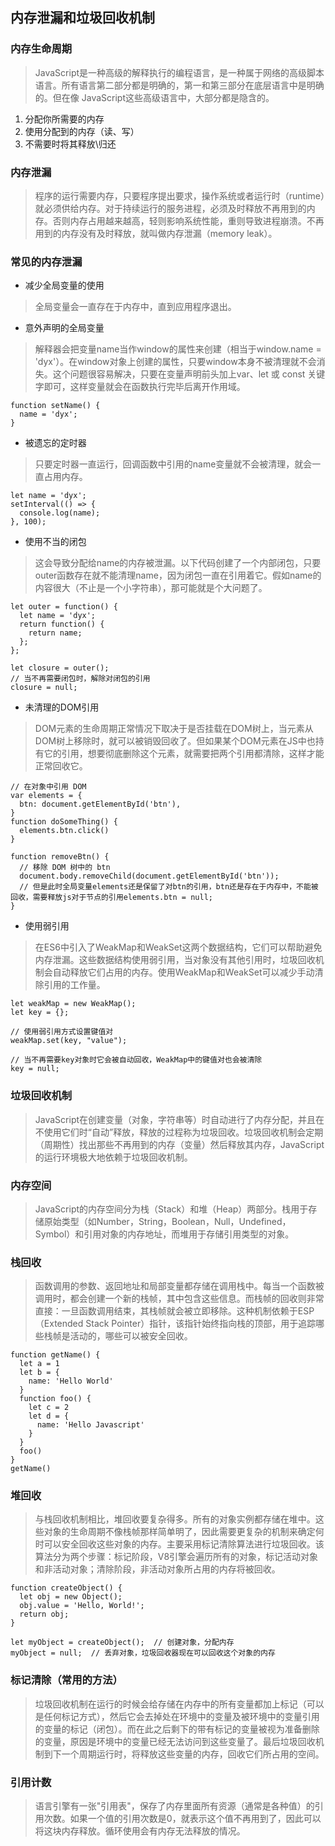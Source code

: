 ## 内存泄漏和垃圾回收机制
### 内存生命周期
> JavaScript是一种高级的解释执行的编程语言，是一种属于网络的高级脚本语言。所有语言第二部分都是明确的，第一和第三部分在底层语言中是明确的。但在像 JavaScript这些高级语言中，大部分都是隐含的。

1. 分配你所需要的内存
2. 使用分配到的内存（读、写）
3. 不需要时将其释放\归还
### 内存泄漏
> 程序的运行需要内存，只要程序提出要求，操作系统或者运行时（runtime）就必须供给内存。对于持续运行的服务进程，必须及时释放不再用到的内存。否则内存占用越来越高，轻则影响系统性能，重则导致进程崩溃。不再用到的内存没有及时释放，就叫做内存泄漏（memory leak）。

### 常见的内存泄漏
- 减少全局变量的使用
> 全局变量会一直存在于内存中，直到应用程序退出。

- 意外声明的全局变量
> 解释器会把变量name当作window的属性来创建（相当于window.name = 'dyx'）。在window对象上创建的属性，只要window本身不被清理就不会消失。这个问题很容易解决，只要在变量声明前头加上var、let 或 const 关键字即可，这样变量就会在函数执行完毕后离开作用域。

```
function setName() {
  name = 'dyx';
}
```
- 被遗忘的定时器
> 只要定时器一直运行，回调函数中引用的name变量就不会被清理，就会一直占用内存。

```
let name = 'dyx'; 
setInterval(() => {
  console.log(name); 
}, 100);
```
- 使用不当的闭包
> 这会导致分配给name的内存被泄漏。以下代码创建了一个内部闭包，只要outer函数存在就不能清理name，因为闭包一直在引用着它。假如name的内容很大（不止是一个小字符串），那可能就是个大问题了。

```
let outer = function() { 
  let name = 'dyx'; 
  return function() { 
    return name; 
  }; 
};

let closure = outer();
// 当不再需要闭包时，解除对闭包的引用
closure = null;
```
- 未清理的DOM引用
> DOM元素的生命周期正常情况下取决于是否挂载在DOM树上，当元素从DOM树上移除时，就可以被销毁回收了。但如果某个DOM元素在JS中也持有它的引用，想要彻底删除这个元素，就需要把两个引用都清除，这样才能正常回收它。

```
// 在对象中引用 DOM
var elements = {
  btn: document.getElementById('btn'),
}
function doSomeThing() {
  elements.btn.click()
}

function removeBtn() {
  // 移除 DOM 树中的 btn
  document.body.removeChild(document.getElementById('btn'));
  // 但是此时全局变量elements还是保留了对btn的引用，btn还是存在于内存中，不能被回收，需要释放js对于节点的引用elements.btn = null;
}
```
- 使用弱引用
> 在ES6中引入了WeakMap和WeakSet这两个数据结构，它们可以帮助避免内存泄漏。这些数据结构使用弱引用，当对象没有其他引用时，垃圾回收机制会自动释放它们占用的内存。使用WeakMap和WeakSet可以减少手动清除引用的工作量。

```
let weakMap = new WeakMap();
let key = {};

// 使用弱引用方式设置键值对
weakMap.set(key, "value");

// 当不再需要key对象时它会被自动回收，WeakMap中的键值对也会被清除
key = null;
```
### 垃圾回收机制
> JavaScript在创建变量（对象，字符串等）时自动进行了内存分配，并且在不使用它们时“自动”释放，释放的过程称为垃圾回收。垃圾回收机制会定期（周期性）找出那些不再用到的内存（变量）然后释放其内存，JavaScript的运行环境极大地依赖于垃圾回收机制。

### 内存空间
> JavaScript的内存空间分为栈（Stack）和堆（Heap）两部分。栈用于存储原始类型（如Number，String，Boolean，Null，Undefined，Symbol）和引用对象的内存地址，而堆用于存储引用类型的对象。

### 栈回收
> 函数调用的参数、返回地址和局部变量都存储在调用栈中。每当一个函数被调用时，都会创建一个新的栈帧，其中包含这些信息。而栈帧的回收则非常直接：一旦函数调用结束，其栈帧就会被立即移除。这种机制依赖于ESP（Extended Stack Pointer）指针，该指针始终指向栈的顶部，用于追踪哪些栈帧是活动的，哪些可以被安全回收。

```
function getName() {
  let a = 1
  let b = {
    name: 'Hello World'
  }
  function foo() {
    let c = 2
    let d = {
      name: 'Hello Javascript'
    }
  }
  foo()
}
getName()
```
### 堆回收
> 与栈回收机制相比，堆回收要复杂得多。所有的对象实例都存储在堆中。这些对象的生命周期不像栈帧那样简单明了，因此需要更复杂的机制来确定何时可以安全回收这些对象的内存。主要采用标记清除算法进行垃圾回收。该算法分为两个步骤：标记阶段，V8引擎会遍历所有的对象，标记活动对象和非活动对象；清除阶段，非活动对象所占用的内存将被回收。

```
function createObject() {
  let obj = new Object();
  obj.value = 'Hello, World!';
  return obj;
}

let myObject = createObject();  // 创建对象，分配内存
myObject = null;  // 丢弃对象，垃圾回收器现在可以回收这个对象的内存
```
### 标记清除（常用的方法）
> 垃圾回收机制在运行的时候会给存储在内存中的所有变量都加上标记（可以是任何标记方式），然后它会去掉处在环境中的变量及被环境中的变量引用的变量的标记（闭包）。而在此之后剩下的带有标记的变量被视为准备删除的变量，原因是环境中的变量已经无法访问到这些变量了。最后垃圾回收机制到下一个周期运行时，将释放这些变量的内存，回收它们所占用的空间。

### 引用计数
> 语言引擎有一张"引用表"，保存了内存里面所有资源（通常是各种值）的引用次数。如果一个值的引用次数是0，就表示这个值不再用到了，因此可以将这块内存释放。循环使用会有内存无法释放的情况。